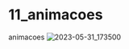 # 11_animacoes
 animacoes
![2023-05-31_173500](https://github.com/heberoffice21/11_animacoes/assets/108032085/eeaa08a5-6858-4c9f-85df-8db9194cc88b)
